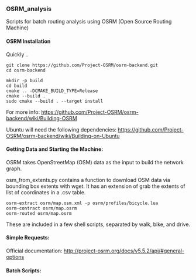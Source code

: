 ### OSRM_analysis
Scripts for batch routing analysis using OSRM (Open Source Routing Machine)

#### OSRM Installation

Quickly ..

```
git clone https://github.com/Project-OSRM/osrm-backend.git
cd osrm-backend
```

```
mkdir -p build
cd build
cmake .. -DCMAKE_BUILD_TYPE=Release
cmake --build .
sudo cmake --build . --target install
```

For more info:
https://github.com/Project-OSRM/osrm-backend/wiki/Building-OSRM

Ubuntu will need the following dependencies:
https://github.com/Project-OSRM/osrm-backend/wiki/Building-on-Ubuntu

#### Getting Data and Starting the Machine:

OSRM takes OpenStreetMap (OSM) data as the input to build the network graph.

osm_from_extents.py contains a function to download OSM data via bounding box extents with wget. It has an extension of grab the extents of list of coordinates in a .csv table.

```
osrm-extract osrm/map.osm.xml -p osrm/profiles/bicycle.lua
osrm-contract osrm/map.osrm
osrm-routed osrm/map.osrm
```

These are included in a few shell scripts, separated by walk, bike, and drive.

#### Simple Requests:

Official documentation:
http://project-osrm.org/docs/v5.5.2/api/#general-options

#### Batch Scripts:
